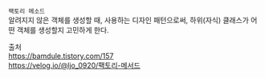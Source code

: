 `팩토리 메소드`  
알려지지 않은 객체를 생성할 때, 사용하는 디자인 패턴으로써, 하위(자식) 클래스가 어떤 객체를 생성할지 고민하게 한다.  

출처  
https://bamdule.tistory.com/157  
https://velog.io/@ljo_0920/팩토리-메서드
